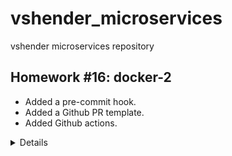# vshender_microservices

vshender microservices repository


## Homework #16: docker-2

- Added a pre-commit hook.
- Added a Github PR template.
- Added Github actions.

<details><summary>Details</summary>

Install a pre-commit hook:
```
$ vim .pre-commit-config.yaml
$ pre-commit install
pre-commit installed at .git/hooks/pre-commit
```

</details>
